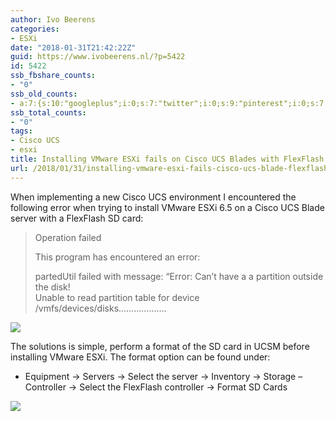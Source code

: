 ```yaml
---
author: Ivo Beerens
categories:
- ESXi
date: "2018-01-31T21:42:22Z"
guid: https://www.ivobeerens.nl/?p=5422
id: 5422
ssb_fbshare_counts:
- "0"
ssb_old_counts:
- a:7:{s:10:"googleplus";i:0;s:7:"twitter";i:0;s:9:"pinterest";i:0;s:7:"fbshare";i:0;s:8:"linkedin";i:0;s:6:"reddit";i:0;s:6:"tumblr";i:0;}
ssb_total_counts:
- "0"
tags:
- Cisco UCS
- esxi
title: Installing VMware ESXi fails on Cisco UCS Blades with FlexFlash SD cards
url: /2018/01/31/installing-vmware-esxi-fails-cisco-ucs-blade-flexflash-sd-cards/
---
```


When implementing a new Cisco UCS environment I encountered the following error when trying to install VMware ESXi 6.5 on a Cisco UCS Blade server with a FlexFlash SD card:

> Operation failed
> 
> This program has encountered an error:
> 
> partedUtil failed with message: “Error: Can’t have a a partition outside the disk!  
> Unable to read partition table for device /vmfs/devices/disks……………….

[![](http://localhost/wp-content/uploads/2018/01/error-270x300.jpg)](http://localhost/wp-content/uploads/2018/01/error.jpg)

The solutions is simple, perform a format of the SD card in UCSM before installing VMware ESXi. The format option can be found under:

- Equipment -> Servers -> Select the server -> Inventory -> Storage – Controller -> Select the FlexFlash controller -> Format SD Cards

[![](http://localhost/wp-content/uploads/2018/01/flexflash-300x200.jpg)](http://localhost/wp-content/uploads/2018/01/flexflash.jpg)
